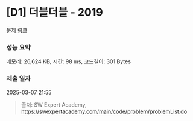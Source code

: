 # [D1] 더블더블 - 2019 

[문제 링크](https://swexpertacademy.com/main/code/problem/problemDetail.do?contestProbId=AV5QDEX6AqwDFAUq) 

### 성능 요약

메모리: 26,624 KB, 시간: 98 ms, 코드길이: 301 Bytes

### 제출 일자

2025-03-07 21:55



> 출처: SW Expert Academy, https://swexpertacademy.com/main/code/problem/problemList.do